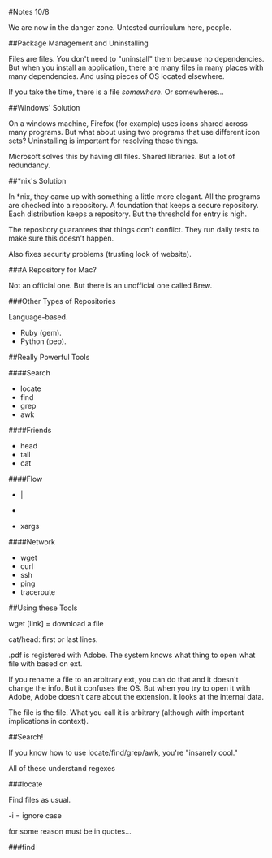 #Notes 10/8

We are now in the danger zone. Untested curriculum here, people.

##Package Management and Uninstalling

Files are files. You don't need to "uninstall" them because no dependencies. But when you install an application, there are many files in many places with many dependencies. And using pieces of OS located elsewhere.

If you take the time, there is a file *somewhere*. Or somewheres...

##Windows' Solution

On a windows machine, Firefox (for example) uses icons shared across many programs. But what about using two programs that use different icon sets? Uninstalling is important for resolving these things.

Microsoft solves this by having dll files. Shared libraries. But a lot of redundancy.

##*nix's Solution

In *nix, they came up with something a little more elegant. All the programs are checked into a repository. A foundation that keeps a secure repository. Each distribution keeps a repository. But the threshold for entry is high.

The repository guarantees that things don't conflict. They run daily tests to make sure this doesn't happen.

Also fixes security problems (trusting look of website).

###A Repository for Mac?

Not an official one. But there is an unofficial one called Brew.

###Other Types of Repositories

Language-based.

 - Ruby (gem).
 - Python (pep).

##Really Powerful Tools

####Search

 - locate
 - find
 - grep
 - awk

####Friends

 - head
 - tail
 - cat

####Flow

 - |
 - >>
 - xargs

####Network

 - wget
 - curl
 - ssh
 - ping
 - traceroute

##Using these Tools

wget [link] = download a file

cat/head: first or last lines.

.pdf is registered with Adobe. The system knows what thing to open what file with based on ext.

If you rename a file to an arbitrary ext, you can do that and it doesn't change the info. But it confuses the OS. But when you try to open it with Adobe, Adobe doesn't care about the extension. It looks at the internal data.

The file is the file. What you call it is arbitrary (although with important implications in context).

##Search!

If you know how to use locate/find/grep/awk, you're "insanely cool."

All of these understand regexes

###locate

Find files as usual.

 -i = ignore case

for some reason must be in quotes...

###find

